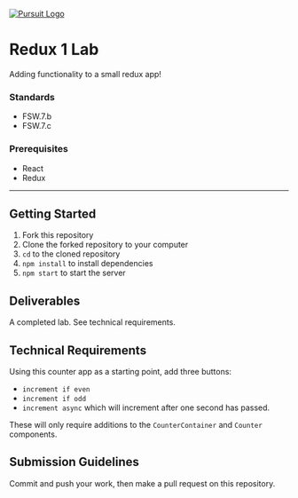 [![Pursuit Logo](https://avatars1.githubusercontent.com/u/5825944?s=200&v=4)](https://pursuit.org)

# Redux 1 Lab

Adding functionality to a small redux app!

### Standards

- FSW.7.b
- FSW.7.c

### Prerequisites

- React
- Redux

---

## Getting Started

1. Fork this repository
1. Clone the forked repository to your computer
1. `cd` to the cloned repository
1. `npm install` to install dependencies
1. `npm start` to start the server

## Deliverables

A completed lab. See technical requirements.

## Technical Requirements

Using this counter app as a starting point, add three buttons: 

- `increment if even`
- `increment if odd`
- `increment async` which will increment after one second has passed. 

These will only require additions to the `CounterContainer` and `Counter` components.

## Submission Guidelines

Commit and push your work, then make a pull request on this repository.
